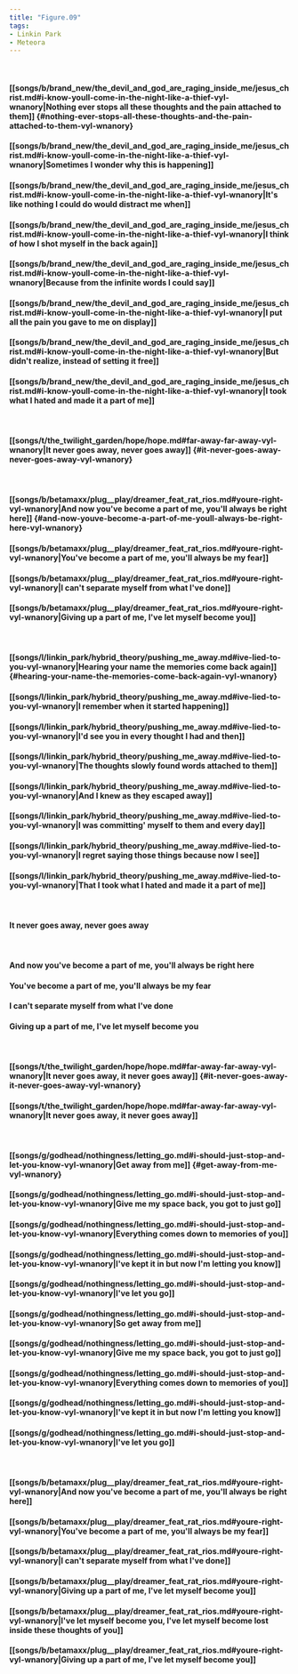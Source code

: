```yaml
---
title: "Figure.09"
tags:
- Linkin Park
- Meteora
---
```

&nbsp;
#### [[songs/b/brand_new/the_devil_and_god_are_raging_inside_me/jesus_christ.md#i-know-youll-come-in-the-night-like-a-thief-vyl-wnanory|Nothing ever stops all these thoughts and the pain attached to them]] {#nothing-ever-stops-all-these-thoughts-and-the-pain-attached-to-them-vyl-wnanory}
#### [[songs/b/brand_new/the_devil_and_god_are_raging_inside_me/jesus_christ.md#i-know-youll-come-in-the-night-like-a-thief-vyl-wnanory|Sometimes I wonder why this is happening]]
#### [[songs/b/brand_new/the_devil_and_god_are_raging_inside_me/jesus_christ.md#i-know-youll-come-in-the-night-like-a-thief-vyl-wnanory|It's like nothing I could do would distract me when]]
#### [[songs/b/brand_new/the_devil_and_god_are_raging_inside_me/jesus_christ.md#i-know-youll-come-in-the-night-like-a-thief-vyl-wnanory|I think of how I shot myself in the back again]]
#### [[songs/b/brand_new/the_devil_and_god_are_raging_inside_me/jesus_christ.md#i-know-youll-come-in-the-night-like-a-thief-vyl-wnanory|Because from the infinite words I could say]]
#### [[songs/b/brand_new/the_devil_and_god_are_raging_inside_me/jesus_christ.md#i-know-youll-come-in-the-night-like-a-thief-vyl-wnanory|I put all the pain you gave to me on display]]
#### [[songs/b/brand_new/the_devil_and_god_are_raging_inside_me/jesus_christ.md#i-know-youll-come-in-the-night-like-a-thief-vyl-wnanory|But didn't realize, instead of setting it free]]
#### [[songs/b/brand_new/the_devil_and_god_are_raging_inside_me/jesus_christ.md#i-know-youll-come-in-the-night-like-a-thief-vyl-wnanory|I took what I hated and made it a part of me]]
&nbsp;
#### [[songs/t/the_twilight_garden/hope/hope.md#far-away-far-away-vyl-wnanory|It never goes away, never goes away]] {#it-never-goes-away-never-goes-away-vyl-wnanory}
&nbsp;
#### [[songs/b/betamaxx/plug__play/dreamer_feat_rat_rios.md#youre-right-vyl-wnanory|And now you've become a part of me, you'll always be right here]] {#and-now-youve-become-a-part-of-me-youll-always-be-right-here-vyl-wnanory}
#### [[songs/b/betamaxx/plug__play/dreamer_feat_rat_rios.md#youre-right-vyl-wnanory|You've become a part of me, you'll always be my fear]]
#### [[songs/b/betamaxx/plug__play/dreamer_feat_rat_rios.md#youre-right-vyl-wnanory|I can't separate myself from what I've done]]
#### [[songs/b/betamaxx/plug__play/dreamer_feat_rat_rios.md#youre-right-vyl-wnanory|Giving up a part of me, I've let myself become you]]
&nbsp;
#### [[songs/l/linkin_park/hybrid_theory/pushing_me_away.md#ive-lied-to-you-vyl-wnanory|Hearing your name the memories come back again]] {#hearing-your-name-the-memories-come-back-again-vyl-wnanory}
#### [[songs/l/linkin_park/hybrid_theory/pushing_me_away.md#ive-lied-to-you-vyl-wnanory|I remember when it started happening]]
#### [[songs/l/linkin_park/hybrid_theory/pushing_me_away.md#ive-lied-to-you-vyl-wnanory|I'd see you in every thought I had and then]]
#### [[songs/l/linkin_park/hybrid_theory/pushing_me_away.md#ive-lied-to-you-vyl-wnanory|The thoughts slowly found words attached to them]]
#### [[songs/l/linkin_park/hybrid_theory/pushing_me_away.md#ive-lied-to-you-vyl-wnanory|And I knew as they escaped away]]
#### [[songs/l/linkin_park/hybrid_theory/pushing_me_away.md#ive-lied-to-you-vyl-wnanory|I was committing' myself to them and every day]]
#### [[songs/l/linkin_park/hybrid_theory/pushing_me_away.md#ive-lied-to-you-vyl-wnanory|I regret saying those things because now I see]]
#### [[songs/l/linkin_park/hybrid_theory/pushing_me_away.md#ive-lied-to-you-vyl-wnanory|That I took what I hated and made it a part of me]]
&nbsp;
#### It never goes away, never goes away
&nbsp;
#### And now you've become a part of me, you'll always be right here
#### You've become a part of me, you'll always be my fear
#### I can't separate myself from what I've done
#### Giving up a part of me, I've let myself become you
&nbsp;
#### [[songs/t/the_twilight_garden/hope/hope.md#far-away-far-away-vyl-wnanory|It never goes away, it never goes away]] {#it-never-goes-away-it-never-goes-away-vyl-wnanory}
#### [[songs/t/the_twilight_garden/hope/hope.md#far-away-far-away-vyl-wnanory|It never goes away, it never goes away]]
&nbsp;
#### [[songs/g/godhead/nothingness/letting_go.md#i-should-just-stop-and-let-you-know-vyl-wnanory|Get away from me]] {#get-away-from-me-vyl-wnanory}
#### [[songs/g/godhead/nothingness/letting_go.md#i-should-just-stop-and-let-you-know-vyl-wnanory|Give me my space back, you got to just go]]
#### [[songs/g/godhead/nothingness/letting_go.md#i-should-just-stop-and-let-you-know-vyl-wnanory|Everything comes down to memories of you]]
#### [[songs/g/godhead/nothingness/letting_go.md#i-should-just-stop-and-let-you-know-vyl-wnanory|I've kept it in but now I'm letting you know]]
#### [[songs/g/godhead/nothingness/letting_go.md#i-should-just-stop-and-let-you-know-vyl-wnanory|I've let you go]]
#### [[songs/g/godhead/nothingness/letting_go.md#i-should-just-stop-and-let-you-know-vyl-wnanory|So get away from me]]
#### [[songs/g/godhead/nothingness/letting_go.md#i-should-just-stop-and-let-you-know-vyl-wnanory|Give me my space back, you got to just go]]
#### [[songs/g/godhead/nothingness/letting_go.md#i-should-just-stop-and-let-you-know-vyl-wnanory|Everything comes down to memories of you]]
#### [[songs/g/godhead/nothingness/letting_go.md#i-should-just-stop-and-let-you-know-vyl-wnanory|I've kept it in but now I'm letting you know]]
#### [[songs/g/godhead/nothingness/letting_go.md#i-should-just-stop-and-let-you-know-vyl-wnanory|I've let you go]]
&nbsp;
#### [[songs/b/betamaxx/plug__play/dreamer_feat_rat_rios.md#youre-right-vyl-wnanory|And now you've become a part of me, you'll always be right here]]
#### [[songs/b/betamaxx/plug__play/dreamer_feat_rat_rios.md#youre-right-vyl-wnanory|You've become a part of me, you'll always be my fear]]
#### [[songs/b/betamaxx/plug__play/dreamer_feat_rat_rios.md#youre-right-vyl-wnanory|I can't separate myself from what I've done]]
#### [[songs/b/betamaxx/plug__play/dreamer_feat_rat_rios.md#youre-right-vyl-wnanory|Giving up a part of me, I've let myself become you]]
#### [[songs/b/betamaxx/plug__play/dreamer_feat_rat_rios.md#youre-right-vyl-wnanory|I've let myself become you, I've let myself become lost inside these thoughts of you]]
#### [[songs/b/betamaxx/plug__play/dreamer_feat_rat_rios.md#youre-right-vyl-wnanory|Giving up a part of me, I've let myself become you]]
